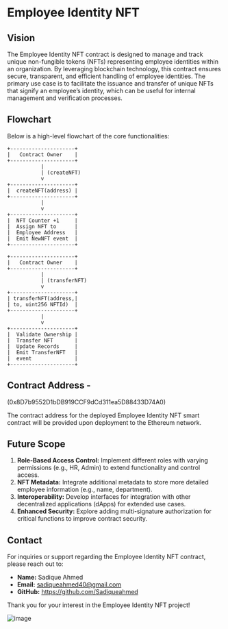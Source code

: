 # Employee Identity NFT

## Vision

The Employee Identity NFT contract is designed to manage and track unique non-fungible tokens (NFTs) representing employee identities within an organization. By leveraging blockchain technology, this contract ensures secure, transparent, and efficient handling of employee identities. The primary use case is to facilitate the issuance and transfer of unique NFTs that signify an employee’s identity, which can be useful for internal management and verification processes.

## Flowchart

Below is a high-level flowchart of the core functionalities:

```
+---------------------+
|   Contract Owner    |
+---------------------+
           |
           | (createNFT)
           v
+---------------------+
|  createNFT(address) |
+---------------------+
           |
           v
+---------------------+
|  NFT Counter +1     |
|  Assign NFT to      |
|  Employee Address   |
|  Emit NewNFT event  |
+---------------------+

+---------------------+
|   Contract Owner    |
+---------------------+
           |
           | (transferNFT)
           v
+---------------------+
| transferNFT(address,|
| to, uint256 NFTId)  |
+---------------------+
           |
           v
+---------------------+
|  Validate Ownership |
|  Transfer NFT       |
|  Update Records     |
|  Emit TransferNFT   |
|  event              |
+---------------------+
```

## Contract Address -
(0x8D7b9552D1bDB919CCF9dCd311ea5D88433D74A0)


The contract address for the deployed Employee Identity NFT smart contract will be provided upon deployment to the Ethereum network. 

## Future Scope

1. **Role-Based Access Control:** Implement different roles with varying permissions (e.g., HR, Admin) to extend functionality and control access.
2. **NFT Metadata:** Integrate additional metadata to store more detailed employee information (e.g., name, department).
3. **Interoperability:** Develop interfaces for integration with other decentralized applications (dApps) for extended use cases.
4. **Enhanced Security:** Explore adding multi-signature authorization for critical functions to improve contract security.

## Contact

For inquiries or support regarding the Employee Identity NFT contract, please reach out to:

- **Name:** Sadique Ahmed
- **Email:** sadiqueahmed40@gmail.com
- **GitHub:** https://github.com/Sadiqueahmed

Thank you for your interest in the Employee Identity NFT project!


![image](https://github.com/user-attachments/assets/aca5d0b4-ed36-41e1-91ed-7088c5999e74)

